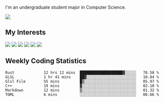 I'm an undergraduate student major in Computer Science.

![](https://github-readme-stats.vercel.app/api?username=littzhch&theme=radical)

## My Interests

![](https://img.shields.io/badge/Python-3776AB?style=flat&labelColor=FFD43B&logoColor=3776AB&logo=python)
![](https://img.shields.io/badge/C-00599C?style=flat&labelColor=01427d&logoColor=6295cb&logo=c)
![](https://img.shields.io/badge/Rust-ffffff?style=flat&labelColor=ffffff&logoColor=000000&logo=rust)
![](https://img.shields.io/badge/LaTeX-008080?style=flat&labelColor=eeece5&logoColor=008080&logo=latex)
![](https://img.shields.io/badge/OpenGL-5487b2?style=flat&labelColor=ffffff&logoColor=5487b2&logo=opengl)
![](https://img.shields.io/badge/archlinux-1793d1?style=flat&labelColor=333333&logoColor=1793d1&logo=archlinux)

## Weekly Coding Statistics
<!--START_SECTION:waka-->

```text
Rust             12 hrs 12 mins  ███████████████████▓░░░░░   78.58 %
GLSL             1 hr 41 mins    ██▓░░░░░░░░░░░░░░░░░░░░░░   10.84 %
Glsl File        55 mins         █▒░░░░░░░░░░░░░░░░░░░░░░░   05.97 %
C++              19 mins         ▓░░░░░░░░░░░░░░░░░░░░░░░░   02.10 %
Markdown         12 mins         ▒░░░░░░░░░░░░░░░░░░░░░░░░   01.32 %
TOML             6 mins          ░░░░░░░░░░░░░░░░░░░░░░░░░   00.66 %
```

<!--END_SECTION:waka-->
